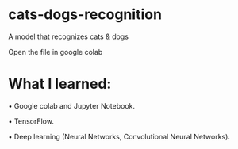 # cats-dogs-recognition
A model that recognizes cats &amp; dogs

Open the file in google colab

# What I learned:
• Google colab and Jupyter Notebook.

• TensorFlow.

• Deep learning (Neural Networks, Convolutional Neural Networks).
